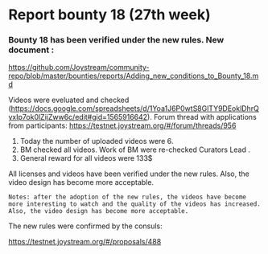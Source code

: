# Report bounty 18 (27th week)
### Bounty 18 has been verified under the new rules. New document :

https://github.com/Joystream/community-repo/blob/master/bounties/reports/Adding_new_conditions_to_Bounty_18.md

Videos were eveluated and checked (https://docs.google.com/spreadsheets/d/1Yoa1J6P0wtS8GlTY9DEoklDhrQyxIp7ok0lZijZww6c/edit#gid=1565916642).
Forum thread with applications from participants: https://testnet.joystream.org/#/forum/threads/956

   1. Today the number of uploaded videos were 6.
   2. BM checked all videos. Work of BM were re-checked Curators Lead .
   3. General reward for all videos were 133$

All licenses and videos have been verified under the new rules. Also, the video design has become more acceptable.

`Notes: after the adoption of the new rules, the videos have become more interesting to watch and the quality of the videos has increased.
Also, the video design has become more acceptable. `

The new rules were confirmed by the consuls:

https://testnet.joystream.org/#/proposals/488
